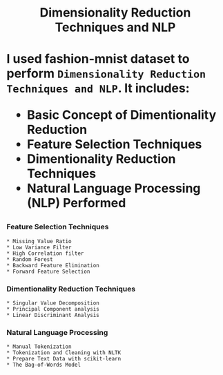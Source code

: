<h1 align = 'center'><b> Dimensionality Reduction Techniques and NLP </b> <h1>

I used fashion-mnist dataset to perform `Dimensionality Reduction Techniques and NLP`. It includes: 

* Basic Concept of Dimentionality Reduction
* Feature Selection Techniques
* Dimentionality Reduction Techniques
* Natural Language Processing (NLP) Performed

### **Feature Selection Techniques**

```
* Missing Value Ratio
* Low Variance Filter
* High Correlation filter
* Random Forest
* Backward Feature Elimination
* Forward Feature Selection
```

### **Dimentionality Reduction Techniques**

```
* Singular Value Decomposition
* Principal Component analysis
* Linear Discriminant Analysis
```

### **Natural Language Processing**

```
* Manual Tokenization
* Tokenization and Cleaning with NLTK
* Prepare Text Data with scikit-learn
* The Bag-of-Words Model
```
